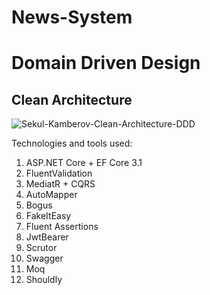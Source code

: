 # News-System
# Domain Driven Design 
## Clean Architecture

![Sekul-Kamberov-Clean-Architecture-DDD](https://user-images.githubusercontent.com/25099980/103530467-294b7400-4e90-11eb-9ddc-037cab549085.jpg)

Technologies and tools used:
1. ASP.NET Core + EF Core 3.1
2. FluentValidation
3. MediatR + CQRS
4. AutoMapper
5. Bogus
6. FakeItEasy
7. Fluent Assertions
8. JwtBearer
9. Scrutor
10. Swagger
11. Moq
12. Shouldly



